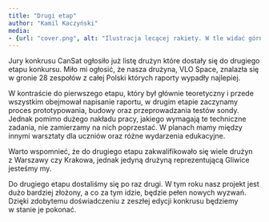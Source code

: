 ```yaml
---
title: "Drugi etap"
author: "Kamil Kaczyński"
media:
- {url: "cover.png", alt: "Ilustracja lecącej rakiety. W tle widać górne warstwy atmosfery."}
---
```


Jury konkrusu CanSat ogłosiło już listę drużyn które dostały się do drugiego etapu konkursu. Miło mi ogłosić, że nasza drużyna, VLO Space, znalazła się w&nbsp;gronie 28 zespołów z&nbsp;całej Polski których raporty wypadły najlepiej.

W kontraście do pierwszego etapu, który był głównie teoretyczny i&nbsp;przede wszystkim obejmował napisanie raportu, w&nbsp;drugim etapie zaczynamy proces prototypowania, budowy oraz przeprowadzania testów sondy. Jednak pomimo dużego nakładu pracy, jakiego wymagają te techniczne zadania, nie zamierzamy na nich poprzestać. W&nbsp;planach mamy między innymi warsztaty dla uczniów oraz różne wydarzenia edukacyjne.

Warto wspomnieć, że do drugiego etapu zakwalifikowało się wiele drużyn z&nbsp;Warszawy czy Krakowa, jednak jedyną drużyną reprezentującą Gliwice jesteśmy my.

Do drugiego etapu dostaliśmy się po raz drugi. W&nbsp;tym roku nasz projekt jest dużo bardziej złożony, a&nbsp;co za tym idzie, będzie pełen nowych wyzwań. Dzięki zdobytemu doświadczeniu z&nbsp;zeszłej edycji konkrusu będziemy w&nbsp;stanie je pokonać.
